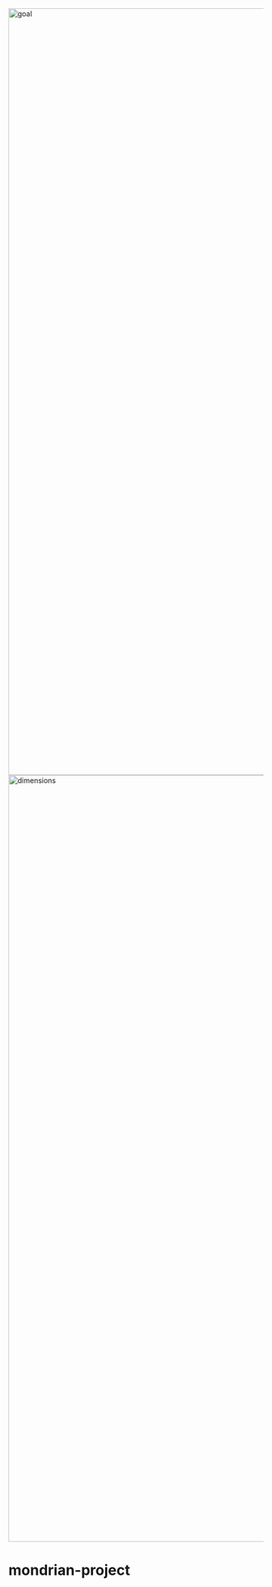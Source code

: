 <img width="1512" alt="goal" src="https://github.com/LucianaBritoDev/mondrian-project/assets/137358768/b5bb1bba-9bd1-45f3-83d8-cd0675af014f">
<img width="1512" alt="dimensions" src="https://github.com/LucianaBritoDev/css-mondrian-project/assets/137358768/bd95af84-b712-4e6f-84cc-6efb80bf36d4">

# mondrian-project
